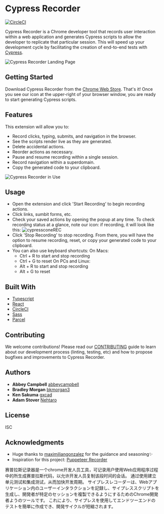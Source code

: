 # Cypress Recorder
[![CircleCI](https://circleci.com/gh/KabaLabs/Cypress-Recorder/tree/master.svg?style=svg)](https://circleci.com/gh/KabaLabs/Cypress-Recorder/tree/master)

Cypress Recorder is a Chrome developer tool that records user interaction within a web application and generates Cypress scripts to allow the developer to replicate that particular session. This will speed up your development cycle by facilitating the creation of end-to-end tests with [Cypress](https://www.cypress.io).

![Cypress Recorder Landing Page](https://user-images.githubusercontent.com/53627801/67972053-289fb980-fbcb-11e9-8993-146150db7fe8.png)

## Getting Started

Download Cypress Recorder from the [Chrome Web Store](https://chrome.google.com/webstore/detail/cypress-recorder/glcapdcacdfkokcmicllhcjigeodacab). That's it! Once you see our icon at the upper-right of your browser window, you are ready to start generating Cypress scripts.

## Features

This extension will allow you to:

* Record clicks, typing, submits, and navigation in the browser.
* See the scripts render live as they are generated.
* Delete accidental actions.
* Reorder actions as necessary.
* Pause and resume recording within a single session.
* Record navigation within a superdomain.
* Copy the generated code to your clipboard.

![Cypress Recorder in Use](https://user-images.githubusercontent.com/53627801/67922272-8d292d00-fb67-11e9-836e-998d912617be.png)

## Usage

* Open the extension and click 'Start Recording' to begin recording actions.
* Click links, sumbit forms, etc.
* Check your saved actions by opening the popup at any time. To check recording status at a glance, note our icon: if recording, it will look like this: ![cypressconeREC](https://user-images.githubusercontent.com/22487388/67896806-5973e600-fb1a-11e9-8ee8-87b1e8338e3e.png)
* Click 'Stop Recording' to stop recording. From there, you will have the option to resume recording, reset, or copy your generated code to your clipboard.
* You can also use keyboard shortcuts:
    On Macs:
    - Ctrl + R to start and stop recording
    - Ctrl + G to reset
    On PCs and Linux:
    - Alt + R to start and stop recording
    - Alt + G to reset

## Built With

* [Typescript](https://www.typescriptlang.org/)
* [React](https://reactjs.org/)
* [CircleCI](https://circleci.com/)
* [Sass](https://sass-lang.com/)
* [Parcel](https://parceljs.org/)

## Contributing

We welcome contributions! Please read our [CONTRIBUTING](https://github.com/KabaLabs/Cypress-Recorder/blob/master/CONTRIBUTING.md) guide to learn about our development process (linting, testing, etc) and how to propose bugfixes and improvements to Cypress Recorder.

## Authors

* **Abbey Campbell** [abbeycampbell](https://github.com/abbeycampbell)
* **Bradley Morgan**  [bkmorgan3](https://github.com/bkmorgan3)
* **Ken Sakuma** [gxcad](https://github.com/gxcad)
* **Adam Stover** [Nehtaro](https://github.com/Nehtaro)

## License

ISC

## Acknowledgments

* Huge thanks to [maximiliangonzalez](https://github.com/maximiliangonzalez) for the guidance and seasoning:sparkles:
* Inspiration for this project: [Puppeteer Recorder](https://github.com/checkly/puppeteer-recorder)

赛普拉斯记录器是一个chrome开发人员工具，可记录用户使用Web应用程序过程中的所生成赛普拉斯代码，以允许开发人员复制该段时间的会话。 通过使用建立单元测试和集成测试，从而加快开发周期。
サイプレスレコーダーは、Webアプリケーション内のユーザーインタラクションを記録し、サイプレススクリプトを生成し、開発者が特定のセッションを複製できるようにするためのChrome開発者ようのツールです。 これにより、サイプレスを使用してエンドツーエンドのテストを簡単に作成でき、開発サイクルが短縮されます。
